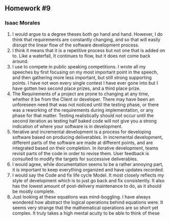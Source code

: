 ## Homework #9 ##
### Isaac Morales ###

1. I would argue to a degree theses both go hand and hand. However, I do think that requirements are constantly changing, and so that will easily disrupt the linear flow of the software development process. 
2. I think it means that it is a repetitive process but not one that is added on to. Like a waterfall, It continues to flow, but it does not come back around.
3. I use to compete in public speaking competitions. I wrote all my speeches by first focusing on my most important point in the speech, and then gathering more less important, but still strong supporting points. I have not won every single contest I have ever gone into but I have gotten two second place prizes, and a third place prize.
4. The Requirements of a project are prone to changing at any time, whether it be from the Client or developer. There may have been an unforeseen need that was not noticed until the testing phase, or there was a reworking of the requirements during implementation, or any phase for that matter. Testing realistically should not occur until the second iteration as testing half baked code will not give you a strong indication of where your software is in development.
5. Iterative and incremental development is a process for developing software based on producing deliverables. In incremental development, different parts of the software are made at different points, and are integrated based on their completion. In iterative development, teams revisit parts of the code in order to revise them. User feedback is consulted to modify the targets for successive deliverables.
6. I would agree, while documentation seems to be a rather annoying part, it is important to keep everything organized and have updates recorded.
7. I would say the Code and fix life cycle Model. It most closely reflects my style of development which is to just go back and fix consistently. It also has the lowest amount of post-delivery maintenance to do, as it should be mostly complete.
8. Just looking at these equations was mind-boggling. I have always wondered how abstract the logical operations behind equations were. It seems very strange that the mathematical operations are so short yet complex. It truly takes a high mental acuity to be able to think of these






